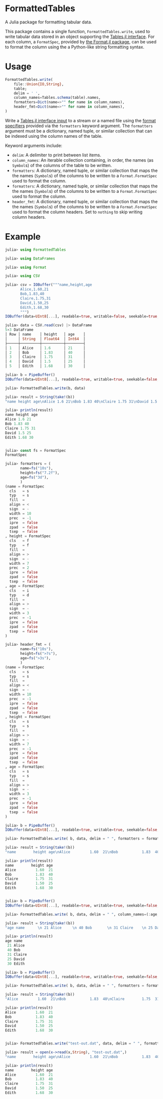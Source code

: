 # FormattedTables

A Julia package for formatting tabular data.

This package contains a single function, `FormattedTables.write`, used to write 
tabular data stored in an object supporting the [Tables.jl 
interface](https://github.com/JuliaData/Tables.jl). For each column, a 
`FormatSpec`, provided by [the Format.jl 
package](https://github.com/JuliaString/Format.jl), can be used to format the 
column using the a Python-like string formatting syntax.


# Usage
```julia
FormattedTables.write(
    file::Union{IO,String},
    table;
    delim = ' ',
    column_names=Tables.schema(table).names,
    formatters=Dict(name=>"" for name in column_names),
    header_fmt=Dict(name=>"" for name in column_names),
)
```
Write a [Tables.jl interface input](https://github.com/JuliaData/Tables.jl)
to a stream or a named file using the [format specifiers](https://github.com/JuliaString/Format.jl)
provided via the `formatters` keyword argument. The `formatters` argument must
be a dictionary, named tuple, or similar collection that can be indexed using
the column names of the table.

Keyword arguments include:
* `delim`: A delimiter to print between list items.
* `column_names`: An iterable collection containing, in order, the names (as
  `Symbol`s) of the columns of the table to be written.
* `formatters`: A dictionary, named tuple, or similar collection that maps 
  the the names (`Symbol`s) of the columns to be written to a `Format.FormatSpec`
  used to format the column.
* `formatters`: A dictionary, named tuple, or similar collection that maps 
  the the names (`Symbol`s) of the columns to be written to a `Format.FormatSpec`
  used to format the column.
* `header_fmt`: A dictionary, named tuple, or similar collection that maps 
  the the names (`Symbol`s) of the columns to be written to a `Format.FormatSpec`
  used to format the column headers. Set to `nothing` to skip writing column
  headers.

# Example

```julia
julia> using FormattedTables

julia> using DataFrames

julia> using Format

julia> using CSV

julia> csv = IOBuffer("""name,height,age
       Alice,1.60,21
       Bob,1.83,40
       Claire,1.75,31
       David,1.50,25
       Edith,1.68,30
       """)
IOBuffer(data=UInt8[...], readable=true, writable=false, seekable=true, append=false, size=85, maxsize=Inf, ptr=1, mark=-1)

julia> data = CSV.read(csv) |> DataFrame
5×3 DataFrame
│ Row │ name    │ height   │ age    │
│     │ String  │ Float64  │ Int64  │
├─────┼─────────┼──────────┼────────┤
│ 1   │ Alice   │ 1.6      │ 21     │
│ 2   │ Bob     │ 1.83     │ 40     │
│ 3   │ Claire  │ 1.75     │ 31     │
│ 4   │ David   │ 1.5      │ 25     │
│ 5   │ Edith   │ 1.68     │ 30     │

julia> b = PipeBuffer()
IOBuffer(data=UInt8[...], readable=true, writable=true, seekable=false, append=true, size=0, maxsize=Inf, ptr=1, mark=-1)

julia> FormattedTables.write(b, data)

julia> result = String(take!(b))
"name height age\nAlice 1.6 21\nBob 1.83 40\nClaire 1.75 31\nDavid 1.5 25\nEdith 1.68 30\n"

julia> println(result)
name height age
Alice 1.6 21
Bob 1.83 40
Claire 1.75 31
David 1.5 25
Edith 1.68 30


julia> const fs = FormatSpec
FormatSpec

julia> formatters = (
       name=fs("10s"),
       height=fs("7.2f"),
       age=fs("3d"),
       )
(name = FormatSpec
  cls   = s
  typ   = s
  fill  =
  align = <
  sign  = -
  width = 10
  prec  = -1
  ipre  = false
  zpad  = false
  tsep  = false
, height = FormatSpec
  cls   = f
  typ   = f
  fill  =
  align = >
  sign  = -
  width = 7
  prec  = 2
  ipre  = false
  zpad  = false
  tsep  = false
, age = FormatSpec
  cls   = i
  typ   = d
  fill  =
  align = >
  sign  = -
  width = 3
  prec  = -1
  ipre  = false
  zpad  = false
  tsep  = false
)

julia> header_fmt = (
       name=fs("10s"),
       height=fs(">7s"),
       age=fs(">3s"),
       )
(name = FormatSpec
  cls   = s
  typ   = s
  fill  =
  align = <
  sign  = -
  width = 10
  prec  = -1
  ipre  = false
  zpad  = false
  tsep  = false
, height = FormatSpec
  cls   = s
  typ   = s
  fill  =
  align = >
  sign  = -
  width = 7
  prec  = -1
  ipre  = false
  zpad  = false
  tsep  = false
, age = FormatSpec
  cls   = s
  typ   = s
  fill  =
  align = >
  sign  = -
  width = 3
  prec  = -1
  ipre  = false
  zpad  = false
  tsep  = false
)

julia> b = PipeBuffer()
IOBuffer(data=UInt8[...], readable=true, writable=true, seekable=false, append=true, size=0, maxsize=Inf, ptr=1, mark=-1)

julia> FormattedTables.write( b, data, delim = " ", formatters = formatters, header_fmt = header_fmt)

julia> result = String(take!(b))
"name        height age\nAlice         1.60  21\nBob           1.83  40\nClaire        1.75  31\nDavid         1.50  25\nEdith         1.68  30\n"

julia> println(result)
name        height age
Alice         1.60  21
Bob           1.83  40
Claire        1.75  31
David         1.50  25
Edith         1.68  30


julia> b = PipeBuffer()
IOBuffer(data=UInt8[...], readable=true, writable=true, seekable=false, append=true, size=0, maxsize=Inf, ptr=1, mark=-1)

julia> FormattedTables.write( b, data, delim = " ", column_names=(:age, :name), formatters = formatters, header_fmt = header_fmt)

julia> result = String(take!(b))
"age name      \n 21 Alice     \n 40 Bob       \n 31 Claire    \n 25 David     \n 30 Edith     \n"

julia> println(result)
age name
 21 Alice
 40 Bob
 31 Claire
 25 David
 30 Edith

julia> b = PipeBuffer()
IOBuffer(data=UInt8[...], readable=true, writable=true, seekable=false, append=true, size=0, maxsize=Inf, ptr=1, mark=-1)

julia> FormattedTables.write( b, data, delim = " ", formatters = formatters, header_fmt = nothing)

julia> result = String(take!(b))
"Alice         1.60  21\nBob           1.83  40\nClaire        1.75  31\nDavid         1.50  25\nEdith         1.68  30\n"

julia> println(result)
Alice         1.60  21
Bob           1.83  40
Claire        1.75  31
David         1.50  25
Edith         1.68  30


julia> FormattedTables.write("test-out.dat", data, delim = " ", formatters = formatters, header_fmt = header_fmt)

julia> result = open(x->read(x,String), "test-out.dat",)
"name        height age\nAlice         1.60  21\nBob           1.83  40\nClaire        1.75  31\nDavid         1.50  25\nEdith         1.68  30\n"

julia> println(result)
name        height age
Alice         1.60  21
Bob           1.83  40
Claire        1.75  31
David         1.50  25
Edith         1.68  30
